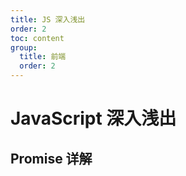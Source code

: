 ```yaml
---
title: JS 深入浅出
order: 2
toc: content
group:
  title: 前端
  order: 2
---
```


# JavaScript 深入浅出

## Promise 详解

